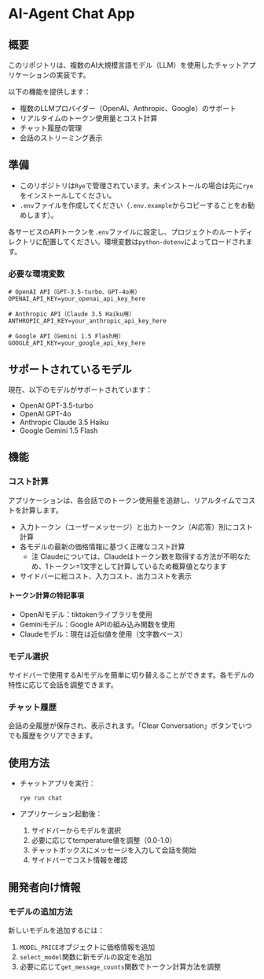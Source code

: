 # AI-Agent Chat App

## 概要

このリポジトリは、複数のAI大規模言語モデル（LLM）を使用したチャットアプリケーションの実装です。

以下の機能を提供します：

- 複数のLLMプロバイダー（OpenAI、Anthropic、Google）のサポート
- リアルタイムのトークン使用量とコスト計算
- チャット履歴の管理
- 会話のストリーミング表示

## 準備

- このリポジトリは`Rye`で管理されています。未インストールの場合は先に`rye`をインストールしてください。
- `.env`ファイルを作成してください（`.env.example`からコピーすることをお勧めします）。

各サービスのAPIトークンを`.env`ファイルに設定し、プロジェクトのルートディレクトリに配置してください。環境変数は`python-dotenv`によってロードされます。

### 必要な環境変数

```shell
# OpenAI API（GPT-3.5-turbo、GPT-4o用）
OPENAI_API_KEY=your_openai_api_key_here

# Anthropic API（Claude 3.5 Haiku用）
ANTHROPIC_API_KEY=your_anthropic_api_key_here

# Google API（Gemini 1.5 Flash用）
GOOGLE_API_KEY=your_google_api_key_here
```

## サポートされているモデル

現在、以下のモデルがサポートされています：

- OpenAI GPT-3.5-turbo
- OpenAI GPT-4o
- Anthropic Claude 3.5 Haiku
- Google Gemini 1.5 Flash

## 機能

### コスト計算

アプリケーションは、各会話でのトークン使用量を追跡し、リアルタイムでコストを計算します。

- 入力トークン（ユーザーメッセージ）と出力トークン（AI応答）別にコスト計算
- 各モデルの最新の価格情報に基づく正確なコスト計算
  - 注 Claudeについては、Claudeはトークン数を取得する方法が不明なため、1トークン=1文字として計算しているため概算値となります
- サイドバーに総コスト、入力コスト、出力コストを表示

#### トークン計算の特記事項

- OpenAIモデル：tiktokenライブラリを使用
- Geminiモデル：Google APIの組み込み関数を使用
- Claudeモデル：現在は近似値を使用（文字数ベース）

### モデル選択

サイドバーで使用するAIモデルを簡単に切り替えることができます。各モデルの特性に応じて会話を調整できます。

### チャット履歴

会話の全履歴が保存され、表示されます。「Clear Conversation」ボタンでいつでも履歴をクリアできます。

## 使用方法

- チャットアプリを実行：

  ```shell
  rye run chat
  ```

- アプリケーション起動後：
  1. サイドバーからモデルを選択
  2. 必要に応じてtemperature値を調整（0.0-1.0）
  3. チャットボックスにメッセージを入力して会話を開始
  4. サイドバーでコスト情報を確認

## 開発者向け情報

### モデルの追加方法

新しいモデルを追加するには：

1. `MODEL_PRICE`オブジェクトに価格情報を追加
2. `select_model`関数に新モデルの設定を追加
3. 必要に応じて`get_message_counts`関数でトークン計算方法を調整
